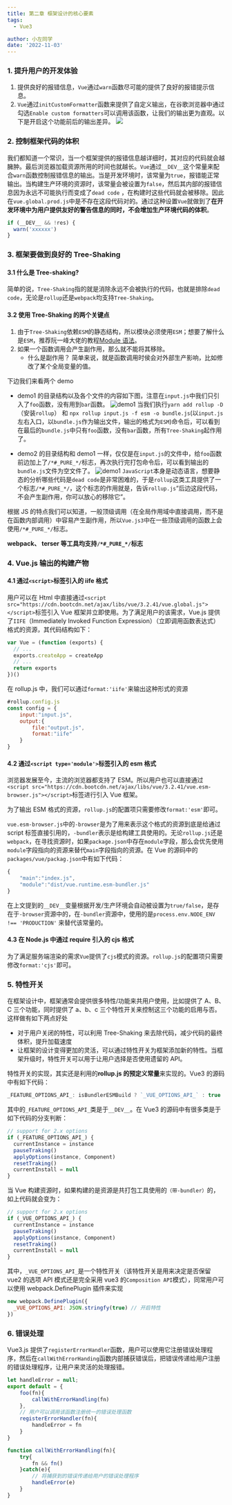```yaml
---
title: 第二章 框架设计的核心要素
tags:
  - Vue3

author: 小左同学
date: '2022-11-03'
---
```


### 1. 提升用户的开发体验

1. 提供良好的报错信息，`Vue`通过`warn`函数尽可能的提供了良好的报错提示信息。
2. `Vue`通过`initCustomFormatter`函数来提供了自定义输出，在谷歌浏览器中通过勾选`Enable custom formatters`可以调用该函数，让我们的输出更为直观。以下是开启这个功能前后的输出差异。
   ![](./img/distance.png)

### 2. 控制框架代码的体积

我们都知道一个常识，当一个框架提供的报错信息越详细时，其对应的代码就会越臃肿。最后浏览器加载资源所用的时间也就越长。`Vue`通过`__DEV__`这个常量来配合`warn`函数控制报错信息的输出。当是开发环境时，该常量为`true`，报错能正常输出。当构建生产环境的资源时，该常量会被设置为`false`，然后其内部的报错信息因为永远不可能执行而变成了`dead code` ，在构建时这些代码就会被移除。因此在`vue.global.prod.js`中是不存在这段代码对的。通过这种设置`Vue`就做到了**在开发环境中为用户提供友好的警告信息的同时，不会增加生产环境代码的体积**。

```js
if (__DEV__ && !res) {
  warn('xxxxxx')
}
```

### 3. 框架要做到良好的 Tree-Shaking

#### 3.1 什么是 Tree-shaking?

简单的说，`Tree-Shaking`指的就是消除永远不会被执行的代码，也就是排除`dead code`，无论是`rollup`还是`webpack`均支持`Tree-Shaking`。

#### 3.2 使用 Tree-Shaking 的两个关键点

1. 由于`Tree-Shaking`依赖`ESM`的静态结构，所以模块必须使用`ESM`；想要了解什么是`ESM`，推荐阮一峰大佬的教程[Module 语法](https://wangdoc.com/es6/module)。
2. 如果一个函数调用会产生副作用，那么就不能将其移除。
   - 什么是副作用？ 简单来说，就是函数调用时侯会对外部生产影响，比如修改了某个全局变量的值。

下边我们来看两个 demo

- demo1 的目录结构以及各个文件的内容如下图，注意在`input.js`中我们只引入了`foo`函数，没有用到`bar`函数。
  ![demo1](./img/rollup01.png)
  当我们执行`yarn add rollup -D`（安装`rollup`） 和 `npx rollup input.js -f esm -o bundle.js`(以`input.js`左右入口，以`bundle.js`作为输出文件，输出的格式为`ESM`)命令后，可以看到在最后的`bundle.js`中只有`foo`函数，没有`bar`函数，所有`Tree-Shaking`起作用了。

- demo2 的目录结构和 demo1 一样，仅仅是在`input.js`的文件中，给`foo`函数前边加上了`/*#_PURE_*/`标志，再次执行完打包命令后，可以看到输出的`bundle.js`文件为空文件了。
  ![demo1](./img/rollup02.png)
  `JavaScript`本身是动态语言，想要静态的分析哪些代码是`dead code`是非常困难的，于是`rollup`这类工具提供了一个标志`/*#_PURE_*/`，这个标志的作用就是，告诉`rollup.js`“后边这段代码，不会产生副作用，你可以放心的移除它”。

根据 JS 的特点我们可以知道，一般顶级调用（在全局作用域中直接调用，而不是在函数内部调用）中容易产生副作用，所以`Vue.js3`中在一些顶级调用的函数上会使用`/*#_PURE_*/`标志。

**webpack、 terser 等工具均支持`/*#_PURE_*/`标志**

### 4. Vue.js 输出的构建产物

#### 4.1 通过`<script>`标签引入的 iife 格式

用户可以在 Html 中直接通过`<script src="https://cdn.bootcdn.net/ajax/libs/vue/3.2.41/vue.global.js"></script>`标签引入 Vue 框架并立即使用。为了满足用户的该需求，Vue.js 提供了`IIFE`（Immediately Invoked Function Expression）（立即调用函数表达式）格式的资源，其代码结构如下：

```js
var Vue = (function (exports) {
  // ...
  exports.createApp = createApp
  // ...
  return exports
})()
```

在 rollup.js 中，我们可以通过`format:'iife'`来输出这种形式的资源

```js
#rollup.config.js
const config = {
    input:"input.js",
    output:{
        file:"output.js",
        format:"iife"
    }
}
```

#### 4.2 通过`<script type='module'>`标签引入的 esm 格式

浏览器发展至今，主流的浏览器都支持了 ESM。所以用户也可以直接通过`<script src="https://cdn.bootcdn.net/ajax/libs/vue/3.2.41/vue.esm-browser.js"></script>`标签进行引入 Vue 框架。

为了输出 ESM 格式的资源，`rollup.js`的配置项只需要修改`format:'esm'`即可。

`vue.esm-browser.js`中的`-browser`是为了用来表示这个格式的资源到底是给通过 script 标签直接引用的，`-bundler`表示是给构建工具使用的。无论`rollup.js`还是`webpack`，在寻找资源时，如果`package.json`中存在`module`字段，那么会优先使用`module`字段指向的资源来替代`main`字段指向的资源。在 Vue 的源码中的`packages/vue/packag.json`中有如下代码：

```js
{
    "main":"index.js",
    "module":"dist/vue.runtime.esm-bundler.js"
}
```

在上文提到的`__DEV__`变量根据开发/生产环境会自动被设置为`true/false`，是存在于`-browser`资源中的，在`-bundler`资源中，使用的是`process.env.NODE_ENV !== 'PRODUCTION'` 来替代该常量的。

#### 4.3 在 Node.js 中通过 require 引入的 cjs 格式

为了满足服务端渲染的需求`Vue`提供了`cjs`模式的资源。`rollup.js`的配置项只需要修改`format:'cjs'`即可。

### 5. 特性开关

在框架设计中，框架通常会提供很多特性/功能来共用户使用，比如提供了 A、B、C 三个功能，同时提供了 a、b、c 三个特性开关来控制这三个功能的启用与否。这样做有如下两点好处

- 对于用户关闭的特性，可以利用 Tree-Shaking 来去除代码，减少代码的最终体积，提升加载速度
- 让框架的设计变得更加的灵活，可以通过特性开关为框架添加新的特性。当框架升级时，特性开关可以用于让用户选择是否使用遗留的 API。

特性开关的实现，其实还是利用的**rollup.js 的预定义常量**来实现的。Vue3 的源码中有如下代码：

```js
_FEATURE_OPTIONS_API_: isBundlerESMBuild ? `_VUE_OPTIONS_API_` : true
```

其中的`_FEATURE_OPTIONS_API_`类是于`__DEV__`。在 Vue3 的源码中有很多类是于如下代码的分支判断：

```js
// support for 2.x options
if (_FEATURE_OPTIONS_API_) {
  currentInstance = instance
  pauseTraking()
  applyOptions(instance, Component)
  resetTraking()
  currentInstall = null
}
```

当 Vue 构建资源时，如果构建的是资源是共打包工具使用的`（带-bundler）`的，如上代码就会变为：

```js
// support for 2.x options
if (_VUE_OPTIONS_API_) {
  currentInstance = instance
  pauseTraking()
  applyOptions(instance, Component)
  resetTraking()
  currentInstall = null
}
```

其中，`_VUE_OPTIONS_API_`是一个特性开关（该特性开关是用来决定是否保留 vue2 的选项 API 模式还是完全采用 vue3 的`Composition API`模式），同常用户可以使用 webpack.DefinePlugin 插件来实现

```js
new webpack.DefinePlugin({
  _VUE_OPTIONS_API: JSON.stringfy(true) // 开启特性
})
```

### 6. 错误处理

Vue3.js 提供了`registerErrorHandler`函数，用户可以使用它注册错误处理程序，然后在`callWithErrorHanding`函数内部捕获错误后，把错误传递给用户注册的错误处理程序，让用户来灵活的处理报错。

```js
let handleError = null;
export default = {
    foo(fn){
        callWithErrorHandling(fn)
    },
    // 用户可以调用该函数注册统一的错误处理函数
    registerErrorHandler(fn){
        handleError = fn
    }
}

function callWithErrorHandling(fn){
    try{
        fn && fn()
    }catch(e){
        // 将捕获到的错误传递给用户的错误处理程序
        handleError(e)
    }
}

```
